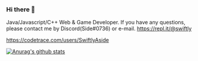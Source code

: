 ### Hi there 👋

<!--
**SwiftlyAside/SwiftlyAside** is a ✨ _special_ ✨ repository because its `README.md` (this file) appears on your GitHub profile.

Here are some ideas to get you started:

- 🔭 I’m currently working on ...
- 🌱 I’m currently learning ...
- 👯 I’m looking to collaborate on ...
- 🤔 I’m looking for help with ...
- 💬 Ask me about ...
- 📫 How to reach me: ...
- 😄 Pronouns: ...
- ⚡ Fun fact: ...
-->

Java/Javascript/C++ Web & Game Developer. 
If you have any questions, please contact me by Discord(Side#0736) or e-mail. https://repl.it/@swiftly

https://codetrace.com/users/SwiftlyAside

[![Anurag's github stats](https://github-readme-stats.vercel.app/api?username=SwiftlyAside)](https://github.com/anuraghazra/github-readme-stats)

